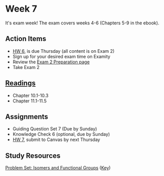 # Week 7

It's exam week!  The exam covers weeks 4-6 (Chapters 5-9 in the ebook). 

## Action Items
* [HW 6](https://genchem.science.psu.edu/homework-6-wc), is due Thursday (all content is on Exam 2)
* Sign up for your desired exam time on Examity
* Review the [Exam 2 Preparation page](https://courses.ed.science.psu.edu/chem110/exam-2.md)
* Take Exam 2



## [Readings](https://genchem.science.psu.edu)
* Chapter 10.1-10.3
* Chapter 11.1-11.5



## Assignments
 
- Guiding Question Set 7 (Due by Sunday)
- Knowledge Check 6 (optional, due by Sunday)
- [HW 7](https://genchem.science.psu.edu/homework-7-wc), submit to Canvas by next Thursday

## Study Resources

[Problem Set: Isomers and Functional Groups](https://media.ed.science.psu.edu/sites/media/ed/files/documents/problemset15_isomersfunctional_groupswc.pdf) ([Key](https://media.ed.science.psu.edu/sites/media/ed/files/documents/problemset15_isomersfunctional_groups_keywc.pdf))